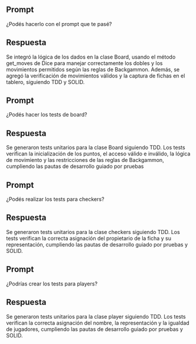 ## Prompt
¿Podés hacerlo con el prompt que te pasé?

## Respuesta
Se integró la lógica de los dados en la clase Board, usando el método get_moves de Dice para manejar correctamente los dobles y los movimientos permitidos según las reglas de Backgammon. Además, se agregó la verificación de movimientos válidos y la captura de fichas en el tablero, siguiendo TDD y SOLID.

## Prompt
¿Podés hacer los tests de board?

## Respuesta
Se generaron tests unitarios para la clase Board siguiendo TDD. Los tests verifican la inicialización de los puntos, el acceso válido e inválido, la lógica de movimiento y las restricciones de las reglas de Backgammon, cumpliendo las pautas de desarrollo guiado por pruebas

## Prompt
¿Podés realizar los tests para checkers?

## Respuesta
Se generaron tests unitarios para la clase checkers siguiendo TDD. Los tests verifican la correcta asignación del propietario de la ficha y su representación, cumpliendo las pautas de desarrollo guiado por pruebas y SOLID.


## Prompt
¿Podrías crear los tests para players?

## Respuesta
Se generaron tests unitarios para la clase player siguiendo TDD. Los tests verifican la correcta asignación del nombre, la representación y la igualdad de jugadores, cumpliendo las pautas de desarrollo guiado por pruebas y SOLID.